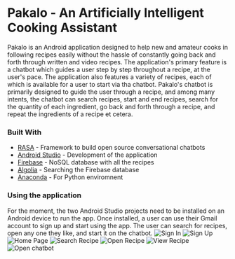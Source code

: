 # Pakalo - An Artificially Intelligent Cooking Assistant
Pakalo is an Android application designed to help new and amateur cooks in following recipes easily without the hassle of constantly going back and forth through written and video recipes. The application's primary feature is a chatbot which guides a user step by step throughout a recipe, at the user's pace.
The application also features a variety of recipes, each of which is available for a user to start via tha chatbot. Pakalo's chatbot is primarily designed to guide the user through a recipe, and among many intents, the chatbot can search recipes, start and end recipes, search for the quantity of each ingredient, go back and forth through a recipe, and repeat the ingredients of a recipe et cetera.

### Built With
* [RASA](https://rasa.com/) - Framework to build open source conversational chatbots
* [Android Studio](https://developer.android.com/studio) - Development of the application
* [Firebase](https://firebase.google.com/) - NoSQL database with all the recipes
* [Algolia](https://www.algolia.com/doc/guides/sending-and-managing-data/send-and-update-your-data/tutorials/firebase-algolia/) - Searching the Firebase database
* [Anaconda](https://www.anaconda.com/) - For Python enviromnent

### Using the application
For the moment, the two Android Studio projects need to be installed on an Android device to run the app. Once installed, a user can use their Gmail account to sign up and start using the app. The user can search for recipes, open any one they like, and start it on the chatbot.
![Sign In](https://imgur.com/mULmqMC)
![Sign Up](https://imgur.com/t2gV00d)
![Home Page](https://imgur.com/U7DSfWb)
![Search Recipe](https://imgur.com/am4z8MS)
![Open Recipe](https://imgur.com/uyWw4ZD)
![View Recipe](https://imgur.com/yux5pQQ)
![Open chatbot](https://imgur.com/PwJK13a)
